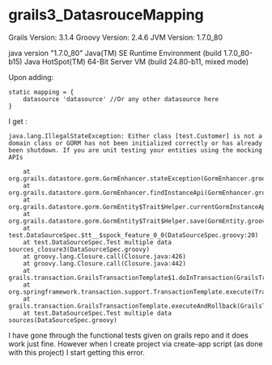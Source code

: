 # grails3_DatasrouceMapping

Grails Version: 3.1.4
Groovy Version: 2.4.6
JVM Version: 1.7.0_80

java version "1.7.0_80"
Java(TM) SE Runtime Environment (build 1.7.0_80-b15)
Java HotSpot(TM) 64-Bit Server VM (build 24.80-b11, mixed mode)

Upon adding: 

```
static mapping = {
	datasource 'datasource'	//Or any other datasource here
}
```

I get :

```
java.lang.IllegalStateException: Either class [test.Customer] is not a domain class or GORM has not been initialized correctly or has already been shutdown. If you are unit testing your entities using the mocking APIs

	at org.grails.datastore.gorm.GormEnhancer.stateException(GormEnhancer.groovy:159)
	at org.grails.datastore.gorm.GormEnhancer.findInstanceApi(GormEnhancer.groovy:165)
	at org.grails.datastore.gorm.GormEntity$Trait$Helper.currentGormInstanceApi(GormEntity.groovy:1311)
	at org.grails.datastore.gorm.GormEntity$Trait$Helper.save(GormEntity.groovy:140)
	at test.DataSourceSpec.$tt__$spock_feature_0_0(DataSourceSpec.groovy:20)
	at test.DataSourceSpec.Test multiple data sources_closure3(DataSourceSpec.groovy)
	at groovy.lang.Closure.call(Closure.java:426)
	at groovy.lang.Closure.call(Closure.java:442)
	at grails.transaction.GrailsTransactionTemplate$1.doInTransaction(GrailsTransactionTemplate.groovy:70)
	at org.springframework.transaction.support.TransactionTemplate.execute(TransactionTemplate.java:133)
	at grails.transaction.GrailsTransactionTemplate.executeAndRollback(GrailsTransactionTemplate.groovy:67)
	at test.DataSourceSpec.Test multiple data sources(DataSourceSpec.groovy)
```

I have gone through the functional tests given on grails repo and it does work just fine. However when I create project via create-app script (as done with this project) I start getting this error.